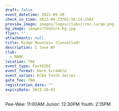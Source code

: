 ```yaml
---
draft: false
event_datetime: 2023-09-30
check_in_time: 2023-08-23T03:56:14.256Z
preview_image: images/logos/clubs/rrmc-large.png
bg_image: images/feature-bg.jpg
flyer: ""
attachments: null
title: Ridge Mountain (Cancelled)
description: I love NY
club:
  - RRMC
location: TBA
event_type: FastKIDZ
event_format: Hare Scramble
event_series: ECEA Youth Series
gate_fee: TBA
registration_date: ""
expiryDate: 2023-10-01
---
```


Pee-Wee: 11:00AM
Junior: 12:30PM
Youth: 2:15PM
